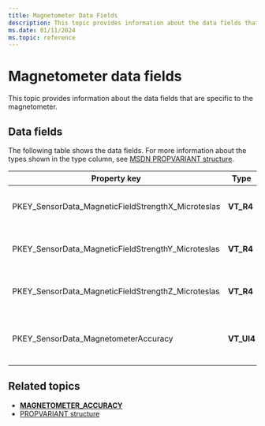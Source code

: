 ```yaml
---
title: Magnetometer Data Fields
description: This topic provides information about the data fields that are specific to the magnetometer.
ms.date: 01/11/2024
ms.topic: reference
---
```


# Magnetometer data fields

This topic provides information about the data fields that are specific to the magnetometer.

## Data fields

The following table shows the data fields. For more information about the types shown in the type column, see [MSDN PROPVARIANT structure](/windows/win32/api/propidlbase/ns-propidlbase-propvariant).

| Property key | Type | Required/Optional | Description |
|---|---|---|---|
| PKEY_SensorData_MagneticFieldStrengthX_Microteslas | **VT_R4** | Required | The x-axis magnetic field in microteslas. This is calibrated to account for the magnetic effects of the device chassis. |
| PKEY_SensorData_MagneticFieldStrengthY_Microteslas | **VT_R4** | Required | The y-axis magnetic field in microteslas. This is calibrated to account for the magnetic effects of the device chassis. |
| PKEY_SensorData_MagneticFieldStrengthZ_Microteslas | **VT_R4** | Required | The z-axis magnetic field in microteslas. This is calibrated to account for the magnetic effects of the device chassis. |
| PKEY_SensorData_MagnetometerAccuracy | **VT_UI4** | Required | The accuracy of the magnetometer sensor. For more information about valid values, see **[MAGNETOMETER_ACCURACY](/windows-hardware/drivers/ddi/sensorsdef/ne-sensorsdef-magnetometer_accuracy)**. |

## Related topics

- **[MAGNETOMETER_ACCURACY](/windows-hardware/drivers/ddi/sensorsdef/ne-sensorsdef-magnetometer_accuracy)**
- [PROPVARIANT structure](/windows/win32/api/propidlbase/ns-propidlbase-propvariant)
